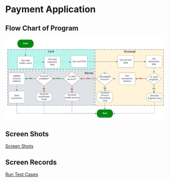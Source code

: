 # Payment Application

## Flow Chart of Program
![payment-flowchart](https://github.com/HusseinElsaka/Payment-Application/blob/master/payment-flowchart.jpeg?raw=true)
## Screen Shots  
[Screen Shots](https://drive.google.com/drive/folders/19iG_4fvZgBkOcayIkSeL51s-4sK8QPTb?usp=sharing)
## Screen Records 
[Run Test Cases](https://drive.google.com/drive/folders/1jOljZfJsYu-tYFW4keAoDq9TP9O0ZMNn?usp=sharing)

